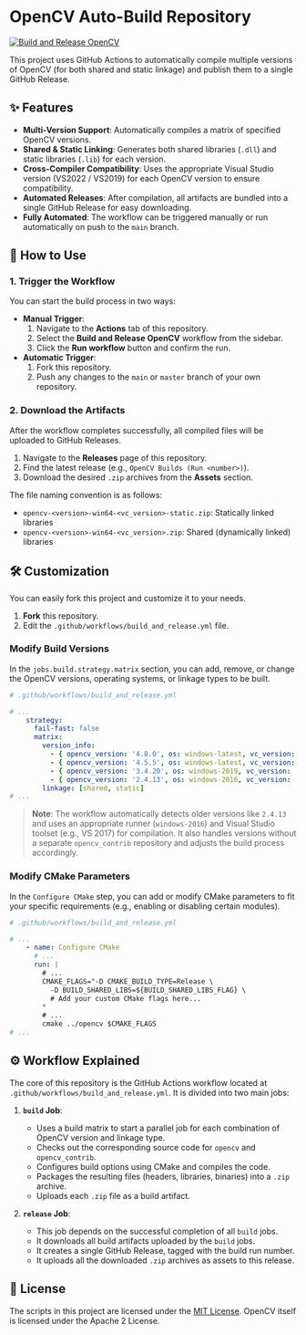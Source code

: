 # OpenCV Auto-Build Repository

[![Build and Release OpenCV](https://github.com/crazylin/OpenCV_Build/actions/workflows/build_and_release.yml/badge.svg)](https://github.com/crazylin/OpenCV_Build/actions/workflows/build_and_release.yml)

This project uses GitHub Actions to automatically compile multiple versions of OpenCV (for both shared and static linkage) and publish them to a single GitHub Release.

## ✨ Features

- **Multi-Version Support**: Automatically compiles a matrix of specified OpenCV versions.
- **Shared & Static Linking**: Generates both shared libraries (`.dll`) and static libraries (`.lib`) for each version.
- **Cross-Compiler Compatibility**: Uses the appropriate Visual Studio version (VS2022 / VS2019) for each OpenCV version to ensure compatibility.
- **Automated Releases**: After compilation, all artifacts are bundled into a single GitHub Release for easy downloading.
- **Fully Automated**: The workflow can be triggered manually or run automatically on push to the `main` branch.

## 🚀 How to Use

### 1. Trigger the Workflow

You can start the build process in two ways:

- **Manual Trigger**:
    1.  Navigate to the **Actions** tab of this repository.
    2.  Select the **Build and Release OpenCV** workflow from the sidebar.
    3.  Click the **Run workflow** button and confirm the run.
- **Automatic Trigger**:
    1.  Fork this repository.
    2.  Push any changes to the `main` or `master` branch of your own repository.

### 2. Download the Artifacts

After the workflow completes successfully, all compiled files will be uploaded to GitHub Releases.

1.  Navigate to the **Releases** page of this repository.
2.  Find the latest release (e.g., `OpenCV Builds (Run <number>)`).
3.  Download the desired `.zip` archives from the **Assets** section.

The file naming convention is as follows:
- `opencv-<version>-win64-<vc_version>-static.zip`: Statically linked libraries
- `opencv-<version>-win64-<vc_version>.zip`: Shared (dynamically linked) libraries

## 🛠️ Customization

You can easily fork this project and customize it to your needs.

1.  **Fork** this repository.
2.  Edit the `.github/workflows/build_and_release.yml` file.

### Modify Build Versions

In the `jobs.build.strategy.matrix` section, you can add, remove, or change the OpenCV versions, operating systems, or linkage types to be built.

```yaml
# .github/workflows/build_and_release.yml

# ...
    strategy:
      fail-fast: false
      matrix:
        version_info:
          - { opencv_version: '4.8.0', os: windows-latest, vc_version: 'vc17' } # VS2022
          - { opencv_version: '4.5.5', os: windows-latest, vc_version: 'vc17' }
          - { opencv_version: '3.4.20', os: windows-2019, vc_version: 'vc16' } # VS2019
          - { opencv_version: '2.4.13', os: windows-2016, vc_version: 'vc15' } # VS2017 on older runner
        linkage: [shared, static]
# ...
```

> **Note**: The workflow automatically detects older versions like `2.4.13` and uses an appropriate runner (`windows-2016`) and Visual Studio toolset (e.g., VS 2017) for compilation. It also handles versions without a separate `opencv_contrib` repository and adjusts the build process accordingly.

### Modify CMake Parameters

In the `Configure CMake` step, you can add or modify CMake parameters to fit your specific requirements (e.g., enabling or disabling certain modules).

```yaml
# .github/workflows/build_and_release.yml

# ...
    - name: Configure CMake
      # ...
      run: |
        # ...
        CMAKE_FLAGS="-D CMAKE_BUILD_TYPE=Release \
          -D BUILD_SHARED_LIBS=${BUILD_SHARED_LIBS_FLAG} \
          # Add your custom CMake flags here...
        "
        # ...
        cmake ../opencv $CMAKE_FLAGS
# ...
```

## ⚙️ Workflow Explained

The core of this repository is the GitHub Actions workflow located at `.github/workflows/build_and_release.yml`. It is divided into two main jobs:

1.  **`build` Job**:
    - Uses a build matrix to start a parallel job for each combination of OpenCV version and linkage type.
    - Checks out the corresponding source code for `opencv` and `opencv_contrib`.
    - Configures build options using CMake and compiles the code.
    - Packages the resulting files (headers, libraries, binaries) into a `.zip` archive.
    - Uploads each `.zip` file as a build artifact.

2.  **`release` Job**:
    - This job depends on the successful completion of all `build` jobs.
    - It downloads all build artifacts uploaded by the `build` jobs.
    - It creates a single GitHub Release, tagged with the build run number.
    - It uploads all the downloaded `.zip` archives as assets to this release.

## 📝 License

The scripts in this project are licensed under the [MIT License](LICENSE). OpenCV itself is licensed under the Apache 2 License. 